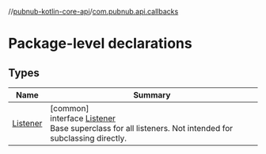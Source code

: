 //[pubnub-kotlin-core-api](../../index.md)/[com.pubnub.api.callbacks](index.md)

# Package-level declarations

## Types

| Name | Summary |
|---|---|
| [Listener](-listener/index.md) | [common]<br>interface [Listener](-listener/index.md)<br>Base superclass for all listeners. Not intended for subclassing directly. |
